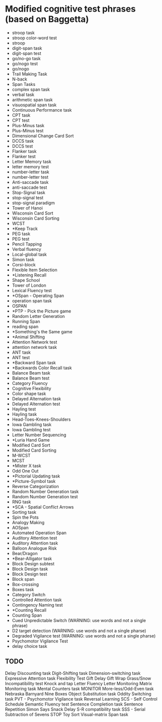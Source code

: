 # Modified cognitive test phrases (based on Baggetta)


- stroop task
- stroop color-word test
- stroop
- digit-span task
- digit-span test
- go/no-go task
- go/nogo test
- go/nogo
- Trail Making Task
- N-back
- Span Tasks
- complex span task
- verbal task
- arithmetic span task
- visuospatial span task
- Continuous Performance task
- CPT task
- CPT test
- Plus-Minus task
- Plus-Minus test
- Dimensional Change Card Sort
- DCCS task
- DCCS test
- Flanker task
- Flanker test
- Letter Memory task
- letter memory test
- number-letter task
- number-letter test
- Anti-saccade task
- anti-saccade test
- Stop-Signal task
- stop-signal test
- stop-signal paradigm
- Tower of Hanoi
- Wisconsin Card Sort
- Wisconsin Card Sorting
- WCST
- *Keep Track
- PEG task
- PEG test
- Pencil Tapping
- Verbal fluency
- Local-global task
- Simon task
- Corsi-block
- Flexible Item Selection
- *Listening Recall
- Shape School
- Tower of London
- Lexical Fluency test
- *OSpan - Operating Span
- operation span task
- OSPAN
- *PTP - Pick the Picture game
- Random Letter Generation
- Running Span
- reading span
- *Something's the Same game
- *Animal Shifting
- Attention Network test
- attention network task
- ANT task
- ANT test
- *Backward Span task
- *Backwards Color Recall task
- Balance Beam task
- Balance Beam test
- Category Fluency
- Cognitive Flexibility
- Color shape task
- Delayed Alternation task
- Delayed Alternation test
- Hayling test
- Hayling task
- Head-Toes-Knees-Shoulders
- Iowa Gambling task
- Iowa Gambling test
- Letter Number Sequencing
- *Luria Hand Game
- Modified Card Sort
- Modified Card Sorting
- M-WCST
- MCST
- *Mister X task
- Odd One Out
- *Pictorial Updating task
- *Picture-Symbol task
- Reverse Categorization
- Random Number Generation task
- Random Number Generation test
- RNG task
- *SCA - Spatial Conflict Arrows
- Sorting task
- Spin the Pots
- Analogy Making
- AOSpan
- Automated Operation Span
- Auditory Attention test
- Auditory Attention task
- Balloon Analogue Risk
- Bear/Dragon
- *Bear-Alligator task
- Block Design subtest
- Block Design task
- Block Design test
- Block span
- Box-crossing
- Boxes task
- Category Switch
- Controlled Attention task
- Contingency Naming test
- *Counting Recall
- Counting Span
- Cued Unpredictable Switch (WARNING: use words and not a single phrase)
- D2 target detection (WARNING: use words and not a single pharse)
- Degraded Vigilance test (WARNING: use words and not a single pharse)
- Psychomotor Vigilance Test
- delay choice task


## TODO



Delay Discounting task
Digit-Shifting task
Dimension-switching task
Expressive Attention task
Flexibility Test
Gift Delay
Gift Wrap
Grass/Snow
Incompatibility test
Knock and tap
Letter Fluency
Letter Monitoring
Matrix Monitoring task
Mental Counters task
MONITOR
More-less/Odd-Even task
Nebraska Barnyard
Nine Boxes
Object Substitution task
Oddity Switching task
PVT - Psychomotor Vigilance task
Reversal Learning
SCS - Self Control Schedule
Semantic Fluency test
Sentence Completion task
Sentence Repetition
Simon Says
Snack Delay
S-R compatibility task
SSS - Serial Subtraction of Sevens
STOP
Toy Sort
Visual-matrix Span task
